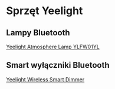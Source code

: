 # Sprzęt Yeelight

## Lampy Bluetooth

[Yeelight Atmosphere Lamp YLFW01YL](../Yeelight/Yeelight%20Atmosphere%20Lamp%20YLFW01YL)

## Smart wyłączniki Bluetooth

[Yeelight Wireless Smart Dimmer](../Yeelight/Yeelight%20Wireless%20Smart%20Dimmer)